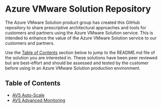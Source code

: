 # Azure VMware Solution Repository

The Azure VMware Solution product group has created this GitHub repository to share prescriptive architectural approaches and tools for customers and partners using the Azure VMware Solution service. This is intended to enhance the value of the Azure VMware Solution service to our customers and partners.

Use the [Table of Contents](#table-of-contents) section below to jump to the README.md file of the solution you are interested in. These solutions have been peer reviewed but are best-effort and should be assessed and tested by the customer before using in an Azure VMware Solution production environment.

## Table of Contents

* [AVS Auto-Scale](https://github.com/Azure/azure-vmware-solution/blob/main/avs-autoscale/)
* [AVS Advanced Monitoring](https://github.com/Azure/azure-vmware-solution/blob/main/advanced-monitoring/)
